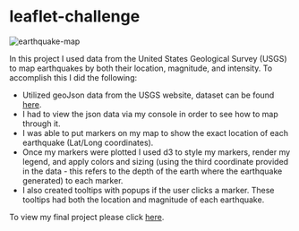 # leaflet-challenge

![[earthquake-map](images/earthquake-map.jpg)](https://jforbis.github.io/leaflet-challenge/)

In this project I used data from the United States Geological Survey (USGS) to map earthquakes by both their location, magnitude, and intensity. To accomplish this I did the following:
* Utilized geoJson data from the USGS website, dataset can be found [here](https://earthquake.usgs.gov/earthquakes/feed/v1.0/summary/all_week.geojson).
* I had to view the json data via my console in order to see how to map through it.
* I was able to put markers on my map to show the exact location of each earthquake (Lat/Long coordinates).
* Once my markers were plotted I used d3 to style my markers, render my legend, and apply colors and sizing (using the third coordinate provided in the data - this refers to the depth of the earth where the earthquake generated) to each marker.
* I also created tooltips with popups if the user clicks a marker. These tooltips had both the location and magnitude of each earthquake.

To view my final project please click [here](https://jforbis.github.io/leaflet-challenge/).